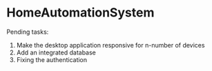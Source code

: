 # HomeAutomationSystem

Pending tasks:
1) Make the desktop application responsive for n-number of devices
2) Add an integrated database
3) Fixing the authentication

